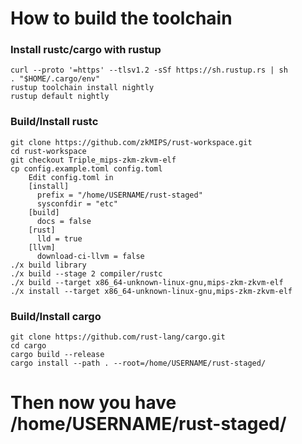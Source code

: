 # How to build the toolchain

### Install rustc/cargo with rustup

```
curl --proto '=https' --tlsv1.2 -sSf https://sh.rustup.rs | sh
. "$HOME/.cargo/env"
rustup toolchain install nightly
rustup default nightly
```

### Build/Install rustc

```
git clone https://github.com/zkMIPS/rust-workspace.git
cd rust-workspace
git checkout Triple_mips-zkm-zkvm-elf
cp config.example.toml config.toml
    Edit config.toml in 
    [install]
      prefix = "/home/USERNAME/rust-staged"
      sysconfdir = "etc"
    [build]
      docs = false
    [rust]
      lld = true
    [llvm]
      download-ci-llvm = false
./x build library
./x build --stage 2 compiler/rustc
./x build --target x86_64-unknown-linux-gnu,mips-zkm-zkvm-elf
./x install --target x86_64-unknown-linux-gnu,mips-zkm-zkvm-elf
```

### Build/Install cargo
```
git clone https://github.com/rust-lang/cargo.git
cd cargo
cargo build --release
cargo install --path . --root=/home/USERNAME/rust-staged/
```


# Then now you have /home/USERNAME/rust-staged/
